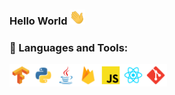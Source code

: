 ### Hello World <img src="https://github.com/ali-mohamed-nasser/ali-mohamed-nasser/blob/main/icons/hello.gif" width="25">

### 🔨 Languages and Tools:
<a href="https://www.tensorflow.org" target="_blank"> <img align="left" src="https://github.com/ali-mohamed-nasser/ali-mohamed-nasser/blob/main/icons/tensorflow.svg" alt="tensorflow" height="36px"/> </a> 
<a href="https://www.python.org" target="_blank"><img align="left" alt="Python" height ="36px" src="https://github.com/ali-mohamed-nasser/ali-mohamed-nasser/blob/main/icons/python.svg"></a>
<a href="https://www.java.com" target="_blank"><img align="left" alt="Java" height ="36px" src="https://github.com/ali-mohamed-nasser/ali-mohamed-nasser/blob/main/icons/java.svg"></a>
<a href="https://firebase.google.com/" target="_blank"> <img align="left" src="https://github.com/ali-mohamed-nasser/ali-mohamed-nasser/blob/main/icons/firebase.svg" alt="firebase" height ="36px"/> </a>
<a href="https://developer.mozilla.org/en-US/docs/Web/JavaScript" target="_blank"> <img align="left" alt="JavaScript" height ="36px"  src="https://github.com/ali-mohamed-nasser/ali-mohamed-nasser/blob/main/icons/javascript.svg"> </a>
<a href="https://reactjs.org/" target="_blank"> <img align="left" alt="React" height ="36px" src="https://github.com/ali-mohamed-nasser/ali-mohamed-nasser/blob/main/icons/react.svg"></a>
<a href="https://git-scm.com/" target="_blank"> <img src="https://github.com/ali-mohamed-nasser/ali-mohamed-nasser/blob/main/icons/git-scm.svg" align="left" alt="git" height='36px'/> </a>

<!--
**ali-mohamed-nasser/ali-mohamed-nasser** is a ✨ _special_ ✨ repository because its `README.md` (this file) appears on your GitHub profile.

Here are some ideas to get you started:

- 🔭 I’m currently working on ...
- 🌱 I’m currently learning ...
- 👯 I’m looking to collaborate on ...
- 🤔 I’m looking for help with ...
- 💬 Ask me about ...
- 📫 How to reach me: ...
- 😄 Pronouns: ...
- ⚡ Fun fact: ...
-->
